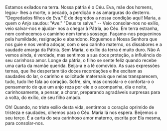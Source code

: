 Estamos exilados na terra. Nossa pátria é o Céu. Eva, mãe dos homens, legou- lhes a morte, o pecado, a perdição e as amarguras do desterro. "Degredados filhos de Eva." É de degredos a nossa condição aqui! Maria, a quem o Anjo saudou: "Ave." "Deus te salve." -- Veio consolar-nos no exílio, veio salvar-nos e ajudar- nos a chegar à Pátria, ao Céu. Em terra estranha, nem conhecemos o caminho nem temos sossego. Façamo-nos pequeninos pela humildade, resignação e abandono. Roguemos a Nossa Senhora que nos guie e nos venha adoçar, com o seu carinho materno, os dissabores e a saudade amarga da Pátria. Sem Maria, o exílio da terra é muito duro. Não A vemos ainda, é verdade, mas sentimos a sua doce proteção, a influência do seu carinhoso amor. Longe da pátria, o filho se sente feliz quando recebe uma carta da mamãe querida. Beija-a e a lê comovido. As suas expressões ternas, que lhe despertam tão doces recordações e lhe excitam as saudades do lar, o carinho e solicitude maternais que nelas transparecem, tudo, tudo lhe fala ao coração. Sofre, sim, mas consola-o e conforta-o o pensamento de que um anjo reza por ele e o acompanha, dia e noite, carinhosamente, a pensar, a chorar, preparando agradáveis surpresas para a volta, do exílio, de seu filho amado.

Oh! Quando, no triste exílio desta vida, sentirmos o coração oprimido de tristeza e saudades, olhemos para o Céu. Maria lá nos espera. Beijemos o seu terço. É a carta do seu carinhoso amor materno, escrita por Ela mesma, para consolar-nos.